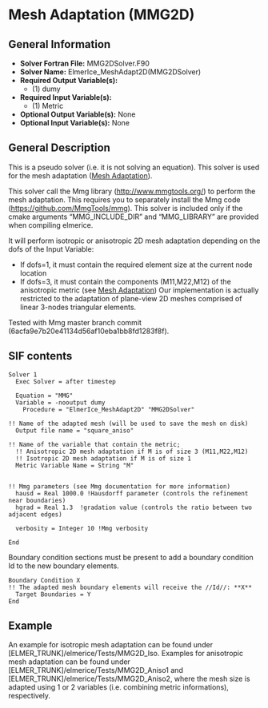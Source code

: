 # Mesh Adaptation (MMG2D)
## General Information
- **Solver Fortran File:** MMG2DSolver.F90
- **Solver Name:** ElmerIce_MeshAdapt2D(MMG2DSolver)
- **Required Output Variable(s):**
  - (1) dumy
- **Required Input Variable(s):**
  - (1) Metric
- **Optional Output Variable(s):** None
- **Optional Input Variable(s):** None

## General Description
This is a pseudo solver (i.e. it is not solving an equation). This solver is used for the mesh adaptation ([Mesh Adaptation](http://elmerfem.org/elmerice/wiki/doku.php?id=mesh:meshadaptation)).

This solver call the Mmg library (http://www.mmgtools.org/) to perform the mesh adaptation. This requires you to separately install the Mmg code (https://github.com/MmgTools/mmg). This solver is included only if the cmake arguments “MMG_INCLUDE_DIR” and “MMG_LIBRARY” are provided when compiling elmerice.

It will perform isotropic or anisotropic 2D mesh adaptation depending on the dofs of the Input Variable:

- If dofs=1, it must contain the required element size at the current node location
- If dofs=3, it must contain the components (M11,M22,M12) of the anisotropic metric (see [Mesh Adaptation](http://elmerfem.org/elmerice/wiki/doku.php?id=mesh:meshadaptation))
Our implementation is actually restricted to the adaptation of plane-view 2D meshes comprised of linear 3-nodes triangular elements.

Tested with Mmg master branch commit (6acfa9e7b20e41134d56af10eba1bb8fd1283f8f).

## SIF contents
```
Solver 1
  Exec Solver = after timestep

  Equation = "MMG"
  Variable = -nooutput dumy
    Procedure = "ElmerIce_MeshAdapt2D" "MMG2DSolver"

!! Name of the adapted mesh (will be used to save the mesh on disk)
  Output file name = "square_aniso"

!! Name of the variable that contain the metric; 
  !! Anisotropic 2D mesh adaptation if M is of size 3 (M11,M22,M12)
  !! Isotropic 2D mesh adaptation if M is of size 1 
  Metric Variable Name = String "M" 
  

!! Mmg parameters (see Mmg documentation for more information)
  hausd = Real 1000.0 !Hausdorff parameter (controls the refinement near boundaries)
  hgrad = Real 1.3  !gradation value (controls the ratio between two adjacent edges)

  verbosity = Integer 10 !Mmg verbosity

End
```
Boundary condition sections must be present to add a boundary condition Id to the new boundary elements.

```
Boundary Condition X
!! The adapted mesh boundary elements will receive the //Id//: **X**
  Target Boundaries = Y
End
```

## Example
An example for isotropic mesh adaptation can be found under [ELMER_TRUNK]/elmerice/Tests/MMG2D_Iso.
Examples for anisotropic mesh adaptation can be found under [ELMER_TRUNK]/elmerice/Tests/MMG2D_Aniso1 and [ELMER_TRUNK]/elmerice/Tests/MMG2D_Aniso2, where the mesh size is adapted using 1 or 2 variables (i.e. combining metric informations), respectively.
